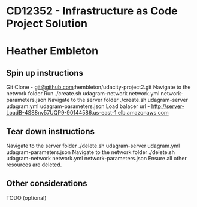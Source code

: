 # CD12352 - Infrastructure as Code Project Solution
# Heather Embleton      

## Spin up instructions
Git Clone - git@github.com:hembleton/udacity-project2.git
Navigate to the network folder
Run ./create.sh udagram-network network.yml network-parameters.json
Navigate to the server folder
./create.sh udagram-server udagram.yml udagram-parameters.json
Load balacer url - http://server-LoadB-4SS8nv57UQP9-90144586.us-east-1.elb.amazonaws.com


## Tear down instructions
Navigate to the server folder 
./delete.sh udagram-server udagram.yml udagram-parameters.json
Navigate to the network folder
./delete.sh udagram-network network.yml network-parameters.json
Ensure all other resources are deleted. 

## Other considerations
TODO (optional)